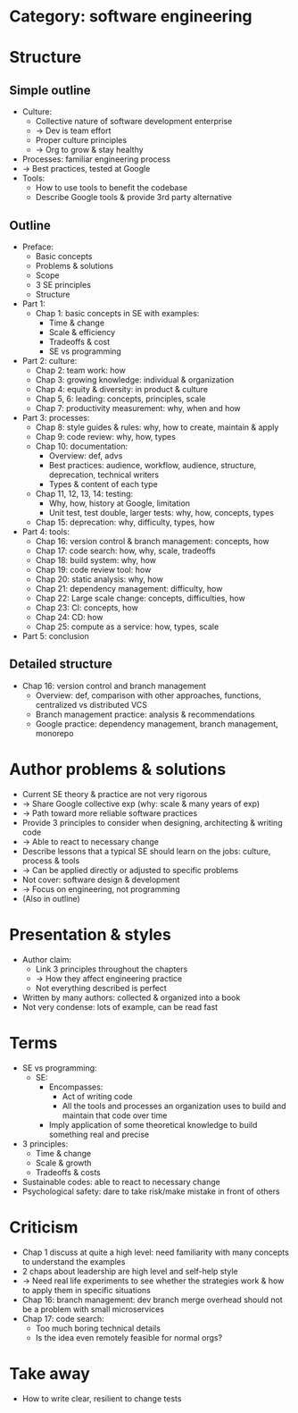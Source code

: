 # Category: software engineering

# Structure
## Simple outline
- Culture:
  - Collective nature of software development enterprise
  - -> Dev is team effort
  - Proper culture principles
  - -> Org to grow & stay healthy
- Processes: familiar engineering process
- -> Best practices, tested at Google
- Tools:
  - How to use tools to benefit the codebase
  - Describe Google tools & provide 3rd party alternative
## Outline
- Preface:
  - Basic concepts
  - Problems & solutions
  - Scope
  - 3 SE principles
  - Structure
- Part 1:
  - Chap 1: basic concepts in SE with examples:
    - Time & change
    - Scale & efficiency
    - Tradeoffs & cost
    - SE vs programming
- Part 2: culture:
  - Chap 2: team work: how
  - Chap 3: growing knowledge: individual & organization
  - Chap 4: equity & diversity: in product & culture
  - Chap 5, 6: leading: concepts, principles, scale
  - Chap 7: productivity measurement: why, when and how
- Part 3: processes:
  - Chap 8: style guides & rules: why, how to create, maintain & apply
  - Chap 9: code review: why, how, types
  - Chap 10: documentation:
    - Overview: def, advs
    - Best practices: audience, workflow, audience, structure, deprecation, technical writers
    - Types & content of each type
  - Chap 11, 12, 13, 14: testing:
    - Why, how, history at Google, limitation
    - Unit test, test double, larger tests: why, how, concepts, types
  - Chap 15: deprecation: why, difficulty, types, how
- Part 4: tools:
  - Chap 16: version control & branch management: concepts, how
  - Chap 17: code search: how, why, scale, tradeoffs
  - Chap 18: build system: why, how
  - Chap 19: code review tool: how
  - Chap 20: static analysis: why, how
  - Chap 21: dependency management: difficulty, how
  - Chap 22: Large scale change: concepts, difficulties, how
  - Chap 23: CI: concepts, how
  - Chap 24: CD: how
  - Chap 25: compute as a service: how, types, scale
- Part 5: conclusion

## Detailed structure
- Chap 16: version control and branch management
  - Overview: def, comparison with other approaches, functions, centralized vs distributed VCS
  - Branch management practice: analysis & recommendations
  - Google practice: dependency management, branch management, monorepo

# Author problems & solutions
- Current SE theory & practice are not very rigorous
- -> Share Google collective exp (why: scale & many years of exp)
- -> Path toward more reliable software practices
- Provide 3 principles to consider when designing, architecting & writing code
- -> Able to react to necessary change
- Describe lessons that a typical SE should learn on the jobs: culture, process & tools
- -> Can be applied directly or adjusted to specific problems
- Not cover: software design & development
- -> Focus on engineering, not programming
- (Also in outline)

# Presentation & styles
- Author claim:
  - Link 3 principles throughout the chapters
  - -> How they affect engineering practice
  - Not everything described is perfect
- Written by many authors: collected & organized into a book
- Not very condense: lots of example, can be read fast

# Terms
- SE vs programming:
  - SE:
    - Encompasses:
      - Act of writing code
      - All the tools and processes an organization uses to build and maintain that code over time
    - Imply application of some theoretical knowledge to build something real and precise
- 3 principles:
  - Time & change
  - Scale & growth
  - Tradeoffs & costs
- Sustainable codes: able to react to necessary change
- Psychological safety: dare to take risk/make mistake in front of others

# Criticism
- Chap 1 discuss at quite a high level: need familiarity with many concepts to understand the examples
- 2 chaps about leadership are high level and self-help style
- -> Need real life experiments to see whether the strategies work & how to apply them in specific situations
- Chap 16: branch management: dev branch merge overhead should not be a problem with small microservices
- Chap 17: code search:
  - Too much boring technical details
  - Is the idea even remotely feasible for normal orgs?

# Take away
- How to write clear, resilient to change tests